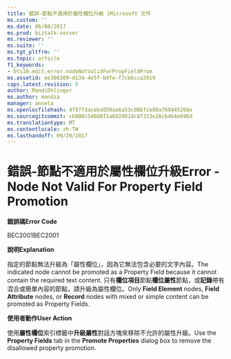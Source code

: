 ```yaml
---
title: 錯誤-節點不適用於屬性欄位升級 |Microsoft 文件
ms.custom: ''
ms.date: 06/08/2017
ms.prod: biztalk-server
ms.reviewer: ''
ms.suite: ''
ms.tgt_pltfrm: ''
ms.topic: article
f1_keywords:
- bts10.edit.error.nodeNotValidForPropFieldProm
ms.assetid: ee386309-d134-4e5f-b9fe-f7cb6cca2819
caps.latest.revision: 5
author: MandiOhlinger
ms.author: mandia
manager: anneta
ms.openlocfilehash: 4f9773acebdd50aa6a53cd0bfce88a769445268e
ms.sourcegitcommit: cb908c540d8f1a692d01dc8f313e16cb4b4e696d
ms.translationtype: MT
ms.contentlocale: zh-TW
ms.lasthandoff: 09/20/2017
---
```

# <a name="error---node-not-valid-for-property-field-promotion"></a><span data-ttu-id="378a0-102">錯誤-節點不適用於屬性欄位升級</span><span class="sxs-lookup"><span data-stu-id="378a0-102">Error - Node Not Valid For Property Field Promotion</span></span>
<span data-ttu-id="378a0-103">**錯誤碼**</span><span class="sxs-lookup"><span data-stu-id="378a0-103">**Error Code**</span></span>  
  
 <span data-ttu-id="378a0-104">BEC2001</span><span class="sxs-lookup"><span data-stu-id="378a0-104">BEC2001</span></span>  
  
 <span data-ttu-id="378a0-105">**說明**</span><span class="sxs-lookup"><span data-stu-id="378a0-105">**Explanation**</span></span>  
  
 <span data-ttu-id="378a0-106">指定的節點無法升級為「屬性欄位」，因為它無法包含必要的文字內容。</span><span class="sxs-lookup"><span data-stu-id="378a0-106">The indicated node cannot be promoted as a Property Field because it cannot contain the required text content.</span></span> <span data-ttu-id="378a0-107">只有**欄位項目**節點**欄位屬性**節點，或**記錄**帶有混合或簡單內容的節點，請升級為屬性欄位。</span><span class="sxs-lookup"><span data-stu-id="378a0-107">Only **Field Element** nodes, **Field Attribute** nodes, or **Record** nodes with mixed or simple content can be promoted as Property Fields.</span></span>  
  
 <span data-ttu-id="378a0-108">**使用者動作**</span><span class="sxs-lookup"><span data-stu-id="378a0-108">**User Action**</span></span>  
  
 <span data-ttu-id="378a0-109">使用**屬性欄位**索引標籤中**升級屬性**對話方塊來移除不允許的屬性升級。</span><span class="sxs-lookup"><span data-stu-id="378a0-109">Use the **Property Fields** tab in the **Promote Properties** dialog box to remove the disallowed property promotion.</span></span>